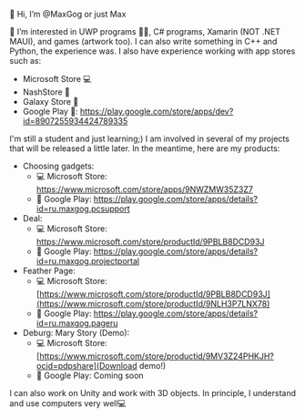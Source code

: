 👋 Hi, I’m @MaxGog or just Max

👀 I’m interested in UWP programs 🐱‍👤, C# programs, Xamarin (NOT .NET MAUI), and games (artwork too). I can also write something in C++ and Python, the experience was. I also have experience working with app stores such as:
- Microsoft Store 💻
- NashStore 📱
- Galaxy Store 📱
- Google Play 📱: https://play.google.com/store/apps/dev?id=8907255934424789335

I'm still a student and just learning;) I am involved in several of my projects that will be released a little later. In the meantime, here are my products:
- Choosing gadgets:
     * 💻 Microsoft Store: https://www.microsoft.com/store/apps/9NWZMW35Z3Z7
     * 📱 Google Play: https://play.google.com/store/apps/details?id=ru.maxgog.pcsupport
- Deal:
     * 💻 Microsoft Store: https://www.microsoft.com/store/productId/9PBLB8DCD93J
     * 📱 Google Play: https://play.google.com/store/apps/details?id=ru.maxgog.projectportal
- Feather Page:
     * 💻 Microsoft Store: [https://www.microsoft.com/store/productId/9PBLB8DCD93J](https://www.microsoft.com/store/productId/9NLH3P7LNX78)
     * 📱 Google Play: https://play.google.com/store/apps/details?id=ru.maxgog.pageru
- Deburg: Mary Story (Demo):
     * 💻 Microsoft Store: [https://www.microsoft.com/store/productid/9MV3Z24PHKJH?ocid=pdpshare](Download demo!)
     * 📱 Google Play: Coming soon

I can also work on Unity and work with 3D objects. In principle, I understand and use computers very well💻
